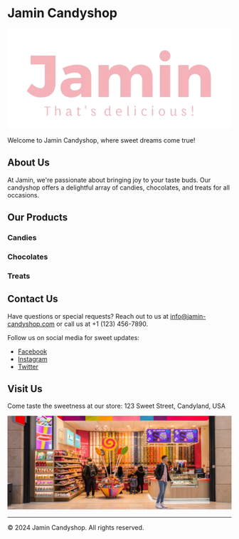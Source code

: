 # Jamin Candyshop

![Jamin Candyshop Logo](/public/img/jamin-logo.png)

Welcome to Jamin Candyshop, where sweet dreams come true!

## About Us

At Jamin, we're passionate about bringing joy to your taste buds. Our candyshop offers a delightful array of candies, chocolates, and treats for all occasions.

## Our Products

### Candies

### Chocolates

### Treats

## Contact Us

Have questions or special requests? Reach out to us at [info@jamin-candyshop.com](mailto:info@jamin-candyshop.com) or call us at +1 (123) 456-7890.

Follow us on social media for sweet updates:
- [Facebook](https://www.facebook.com/jamin.candyshop)
- [Instagram](https://www.instagram.com/jamin_candyshop)
- [Twitter](https://twitter.com/jamin_candyshop)

## Visit Us

Come taste the sweetness at our store:
123 Sweet Street,
Candyland, USA

![Jamin Candyshop Logo](public/img/banner-image.jpg)

---
© 2024 Jamin Candyshop. All rights reserved.
